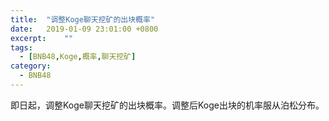 ```yaml
---
title:  "调整Koge聊天挖矿的出块概率"
date:   2019-01-09 23:01:00 +0800
excerpt:	""
tags:
  - [BNB48,Koge,概率,聊天挖矿]
category:
  - BNB48
---
```

即日起，调整Koge聊天挖矿的出块概率。调整后Koge出块的机率服从泊松分布。
